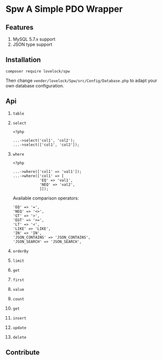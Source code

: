 # Spw A Simple PDO Wrapper

## Features

1. MySQL 5.7.x support
2. JSON type support

## Installation

`composer require lovelock/spw`

Then change `vender/lovelock/Spw/src/Config/Database.php` to adapt your own database configuration.

## Api

1. `table`
1. `select`
    
    ```
    <?php
    
    ...->select('col1', 'col2');
    ...->select(['col1', 'col2']);
    ```
    
1. `where`

    ```
    <?php
    
    ...->where(['col1' => 'val1']);
    ...->where(['col1' => [
                'EQ' => 'val1',
                'NEQ' => 'val2',
                ]]);
    ```
    
    Available comparison operators:
    ```
    'EQ' => '=',
    'NEQ' => '<>',
    'GT' => '>',
    'EGT' => '>=',
    'LT' => '<',
    'LIKE' => 'LIKE',
    'IN' => 'IN',
    'JSON_CONTAINS' => 'JSON_CONTAINS',
    'JSON_SEARCH' => 'JSON_SEARCH',
     ```
    
1. `orderBy`
1. `limit`
1. `get`
1. `first`
1. `value`
1. `count`
1. `get`
1. `insert`
1. `update`
1. `delete`

## Contribute

